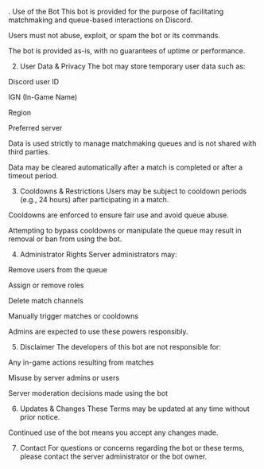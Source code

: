 . Use of the Bot
This bot is provided for the purpose of facilitating matchmaking and queue-based interactions on Discord.

Users must not abuse, exploit, or spam the bot or its commands.

The bot is provided as-is, with no guarantees of uptime or performance.

2. User Data & Privacy
The bot may store temporary user data such as:

Discord user ID

IGN (In-Game Name)

Region

Preferred server

Data is used strictly to manage matchmaking queues and is not shared with third parties.

Data may be cleared automatically after a match is completed or after a timeout period.

3. Cooldowns & Restrictions
Users may be subject to cooldown periods (e.g., 24 hours) after participating in a match.

Cooldowns are enforced to ensure fair use and avoid queue abuse.

Attempting to bypass cooldowns or manipulate the queue may result in removal or ban from using the bot.

4. Administrator Rights
Server administrators may:

Remove users from the queue

Assign or remove roles

Delete match channels

Manually trigger matches or cooldowns

Admins are expected to use these powers responsibly.

5. Disclaimer
The developers of this bot are not responsible for:

Any in-game actions resulting from matches

Misuse by server admins or users

Server moderation decisions made using the bot

6. Updates & Changes
These Terms may be updated at any time without prior notice.

Continued use of the bot means you accept any changes made.

7. Contact
For questions or concerns regarding the bot or these terms, please contact the server administrator or the bot owner.
